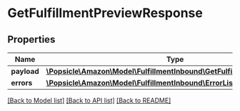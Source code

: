 # GetFulfillmentPreviewResponse

## Properties
Name | Type | Description | Notes
------------ | ------------- | ------------- | -------------
**payload** | [**\Popsicle\Amazon\Model\FulfillmentInbound\GetFulfillmentPreviewResult**](GetFulfillmentPreviewResult.md) |  | [optional] 
**errors** | [**\Popsicle\Amazon\Model\FulfillmentInbound\ErrorList**](ErrorList.md) |  | [optional] 

[[Back to Model list]](../../README.md#documentation-for-models) [[Back to API list]](../../README.md#documentation-for-api-endpoints) [[Back to README]](../../README.md)

